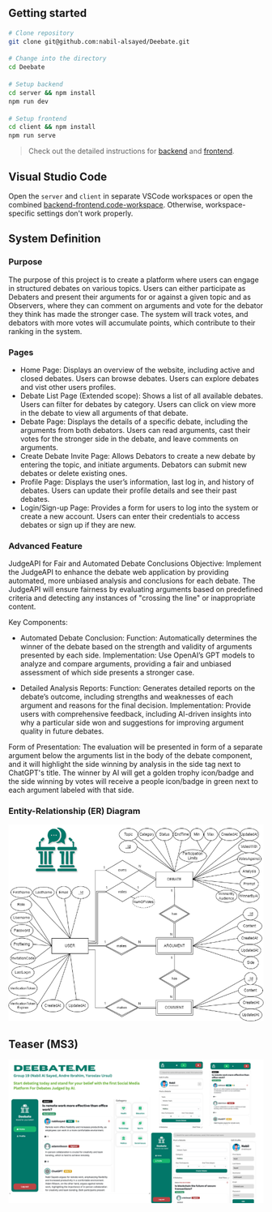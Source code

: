 ## Getting started

```bash
# Clone repository
git clone git@github.com:nabil-alsayed/Deebate.git

# Change into the directory
cd Deebate

# Setup backend
cd server && npm install
npm run dev

# Setup frontend
cd client && npm install
npm run serve
```

> Check out the detailed instructions for [backend](./server/README.md) and [frontend](./client/README.md).

## Visual Studio Code

Open the `server` and `client` in separate VSCode workspaces or open the combined [backend-frontend.code-workspace](./backend-frontend.code-workspace). Otherwise, workspace-specific settings don't work properly.

## System Definition

### Purpose

The purpose of this project is to create a platform where users can engage in structured debates on various topics. Users can either participate as Debaters and present their arguments for or against a given topic and as Observers, where they can comment on arguments and vote for the debator they think has made the stronger case. The system will track votes, and debators with more votes will accumulate points, which contribute to their ranking in the system.

### Pages

- Home Page:
  Displays an overview of the website, including active and closed debates. Users can browse debates.
  Users can explore debates and vist other users profiles.
- Debate List Page (Extended scope):
  Shows a list of all available debates. Users can filter for debates by category.
  Users can click on view more in the debate to view all arguments of that debate.
- Debate Page:
  Displays the details of a specific debate, including the arguments from both debators.
  Users can read arguments, cast their votes for the stronger side in the debate, and leave comments on arguments.
- Create Debate Invite Page:
  Allows Debators to create a new debate by entering the topic, and initiate arguments.
  Debators can submit new debates or delete existing ones.
- Profile Page:
  Displays the user’s information, last log in, and history of debates.
  Users can update their profile details and see their past debates.
- Login/Sign-up Page:
  Provides a form for users to log into the system or create a new account.
  Users can enter their credentials to access debates or sign up if they are new.

### Advanced Feature

JudgeAPI for Fair and Automated Debate Conclusions
Objective: Implement the JudgeAPI to enhance the debate web application by providing automated, more unbiased analysis and conclusions for each debate. The JudgeAPI will ensure fairness by evaluating arguments based on predefined criteria and detecting any instances of "crossing the line" or inappropriate content.

Key Components:

- Automated Debate Conclusion:
  Function: Automatically determines the winner of the debate based on the strength and validity of arguments presented by each side.
  Implementation: Use OpenAI’s GPT models to analyze and compare arguments, providing a fair and unbiased assessment of which side presents a stronger case.

- Detailed Analysis Reports:
  Function: Generates detailed reports on the debate’s outcome, including strengths and weaknesses of each argument and reasons for the final decision.
  Implementation: Provide users with comprehensive feedback, including AI-driven insights into why a particular side won and suggestions for improving argument quality in future debates.

Form of Presentation:
The evaluation will be presented in form of a separate argument below the arguments list in the body of the debate component, and it will highlight the side winning by analysis in the side tag next to ChatGPT's title. The winner by AI will get a golden trophy icon/badge and the side winning by votes will receive a people icon/badge in green next to each argument labeled with that side.

### Entity-Relationship (ER) Diagram

![ER Diagram](./images/er_diagram.png)

## Teaser (MS3)

![Teaser](./images/teaser.png) 
